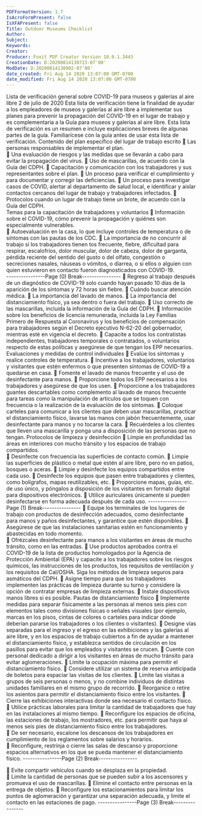 ```yaml
---
PDFFormatVersion: 1.7
IsAcroFormPresent: false
IsXFAPresent: false
Title: Outdoor Museums Checklist
Author: 
Subject: 
Keywords: 
Creator: 
Producer: Foxit PDF Creator Version 10.0.1.3443
CreationDate: D:20200814130723-07'00'
ModDate: D:20200814130902-07'00'
date_created: Fri Aug 14 2020 13:07:00 GMT-0700
date_modified: Fri Aug 14 2020 13:07:00 GMT-0700
---
```

 
 Lista de verificación general sobre COVID-19 
para museos y galerías al aire libre 
2 de julio de 2020 
Esta lista de verificación tiene la finalidad de ayudar a los empleadores de museos y galerías al 
aire libre a implementar sus planes para prevenir la propagación del COVID-19 en el lugar de 
trabajo y es complementaria a la Guía para museos y galerías al aire libre. Esta lista de 
verificación es un resumen e incluye explicaciones breves de algunas partes de la guía. 
Familiarícese con la guía antes de usar esta lista de verificación. 
Contenido del plan específico del lugar de 
trabajo escrito 
 Las personas responsables de implementar el plan.  
 Una evaluación de riesgos y las medidas que se llevarán a cabo para evitar la 
propagación del virus. 
 Uso de mascarillas, de acuerdo con la Guía del CDPH. 
 Capacitación y comunicación con los trabajadores y sus representantes sobre el 
plan. 
 Un proceso para verificar el cumplimiento y para documentar y corregir las 
deficiencias. 
 Un proceso para investigar casos de COVID, alertar al departamento de salud 
local, e identificar y aislar contactos cercanos del lugar de trabajo y trabajadores 
infectados. 
 Protocolos cuando un lugar de trabajo tiene un brote, de acuerdo con la Guía 
del CDPH.  
Temas para la capacitación de trabajadores y 
voluntarios 
 Información sobre el COVID-19, cómo prevenir la propagación y quiénes son 
especialmente vulnerables.  
 Autoevaluación en la casa, lo que incluye controles de temperatura o de 
síntomas con las pautas de los CDC. 
 La importancia de no concurrir al trabajo si los trabajadores tienen tos frecuente, 
fiebre, dificultad para respirar, escalofríos, dolor muscular, dolor de cabeza, dolor 
de garganta, pérdida reciente del sentido del gusto o del olfato, congestión o 
secreciones nasales, náuseas o vómitos, o diarrea, o si ellos o alguien con quien 
estuvieron en contacto fueron diagnosticados con COVID-19.  
----------------Page (0) Break----------------
 Regreso al trabajo después de un diagnóstico de COVID-19 solo cuando hayan 
pasado 10 días de la aparición de los síntomas y 72 horas sin fiebre. 
 Cuándo buscar atención médica. 
 La importancia del lavado de manos. 
 La importancia del distanciamiento físico, ya sea dentro o fuera del trabajo. 
 Uso correcto de las mascarillas, incluida la información de la Guía del CDPH. 
 Información sobre los beneficios de licencia remunerada, incluida la Ley Familias 
Primero de Respuesta al Coronavirus y los beneficios de compensación para 
trabajadores según el Decreto ejecutivo N-62-20 del gobernador, mientras esté 
en vigencia el decreto. 
 Capacite a todos los contratistas independientes, trabajadores temporales o 
contratados, o voluntarios respecto de estas políticas y asegúrese de que tengan 
los EPP necesarios. 
Evaluaciones y medidas de control individuales 
 Evalúe los síntomas y realice controles de temperatura. 
 Incentive a los trabajadores, voluntarios y visitantes que estén enfermos o que 
presenten síntomas de COVID-19 a quedarse en casa. 
 Fomente el lavado de manos frecuente y el uso de desinfectante para manos. 
 Proporcione todos los EPP necesarios a los trabajadores y asegúrese de que los 
usen. 
 Proporcione a los trabajadores guantes descartables como complemento al 
lavado de manos frecuente para tareas como la manipulación de artículos que 
se toquen con frecuencia o la realización de la evaluación de los síntomas. 
 Coloque carteles para comunicar a los clientes que deben usar mascarillas, 
practicar el distanciamiento físico, lavarse las manos con jabón frecuentemente, 
usar desinfectante para manos y no tocarse la cara. 
 Recuérdeles a los clientes que lleven una mascarilla y ponga una a disposición 
de las personas que no tengan. 
Protocolos de limpieza y desinfección 
 Limpie en profundidad las áreas en interiores con mucho tránsito y los espacios 
de trabajo compartidos.  
 Desinfecte con frecuencia las superficies de contacto común. 
 Limpie las superficies de plástico o metal que estén al aire libre, pero no en 
patios, bosques o aceras. 
 Limpie y desinfecte los equipos compartidos entre cada uso. 
 Desinfecte los equipos que pasen entre trabajadores y clientes, como bolígrafos, 
mapas reutilizables, etc. 
 Proporcione mapas, guías, etc. de uso único, y póngalos a disposición de los 
visitantes en formato digital para dispositivos electrónicos. 
 Utilice auriculares únicamente si pueden desinfectarse en forma adecuada 
después de cada uso. 
----------------Page (1) Break----------------
 Equipe los terminales de los lugares de trabajo con productos de desinfección 
adecuados, como desinfectante para manos y paños desinfectantes, y 
garantice que estén disponibles. 
 Asegúrese de que las instalaciones sanitarias estén en funcionamiento y 
abastecidas en todo momento.  
 Ofrézcales desinfectante para manos a los visitantes en áreas de mucho tránsito, 
como en las entradas. 
 Use productos aprobados contra el COVID-19 de la lista de productos 
homologados por la Agencia de Protección Ambiental (EPA) y capacite a los 
trabajadores sobre los riesgos químicos, las instrucciones de los productos, los 
requisitos de ventilación y los requisitos de Cal/OSHA. Siga los métodos de 
limpieza seguros para asmáticos del CDPH. 
 Asigne tiempo para que los trabajadores implementen las prácticas de limpieza 
durante su turno y considere la opción de contratar empresas de limpieza 
externas. 
 Instale dispositivos manos libres si es posible. 
Pautas de distanciamiento físico 
 Implemente medidas para separar físicamente a las personas al menos seis pies 
con elementos tales como divisiones físicas o señales visuales (por ejemplo, 
marcas en los pisos, cintas de colores o carteles para indicar dónde deberían 
pararse los trabajadores o los clientes o visitantes). 
 Designe vías separadas para el ingreso y el egreso en las exhibiciones y las 
galerías al aire libre, y en los espacios de trabajo cubiertos a fin de ayudar a 
mantener el distanciamiento físico, y establezca sentidos de circulación en los 
pasillos para evitar que los empleados y visitantes se crucen. 
 Cuente con personal dedicado a dirigir a los visitantes en áreas de mucho 
tránsito para evitar aglomeraciones. 
 Limite la ocupación máxima para permitir el distanciamiento físico. 
 Considere utilizar un sistema de reserva anticipada de boletos para espaciar las 
visitas de los clientes. 
 Limite las visitas a grupos de seis personas o menos, y no combine individuos de 
distintas unidades familiares en el mismo grupo de recorrido. 
 Reorganice o retire los asientos para permitir el distanciamiento físico entre los 
visitantes. 
 Cierre las exhibiciones interactivas donde sea necesario el contacto físico. 
 Utilice prácticas laborales para limitar la cantidad de trabajadores que hay en 
las instalaciones al mismo tiempo. 
 Reconfigure los espacios de oficina, las estaciones de trabajo, los mostradores, 
etc. para permitir que haya al menos seis pies de distanciamiento físico entre los 
trabajadores.  
 De ser necesario, escalone los descansos de los trabajadores en cumplimiento 
de los reglamentos sobre salarios y horarios.  
 Reconfigure, restrinja o cierre las salas de descanso y proporcione espacios 
alternativos en los que se pueda mantener el distanciamiento físico. 
----------------Page (2) Break----------------
 
 Evite compartir vehículos cuando se desplaza en la propiedad.  
 Limite la cantidad de personas que se pueden subir a los ascensores y promueva 
el uso de mascarillas. 
 Elimine el contacto entre personas en la entrega de objetos. 
 Reconfigure los estacionamientos para limitar los puntos de aglomeración y 
garantizar una separación adecuada, y limite el contacto en las estaciones de 
pago. 
----------------Page (3) Break----------------
